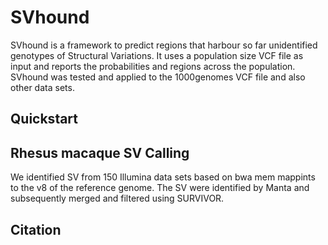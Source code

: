 # SVhound

SVhound is a framework to predict regions that harbour so far unidentified genotypes of Structural Variations. It uses a population size VCF file as input and reports the probabilities and regions across the population. 
SVhound was tested and applied to the 1000genomes VCF file and also other data sets. 


## Quickstart



## Rhesus macaque SV Calling

We identified SV from 150 Illumina data sets based on bwa mem mappints to the v8 of the reference genome. The SV were identified by Manta and subsequently merged and filtered using SURVIVOR. 


## Citation
